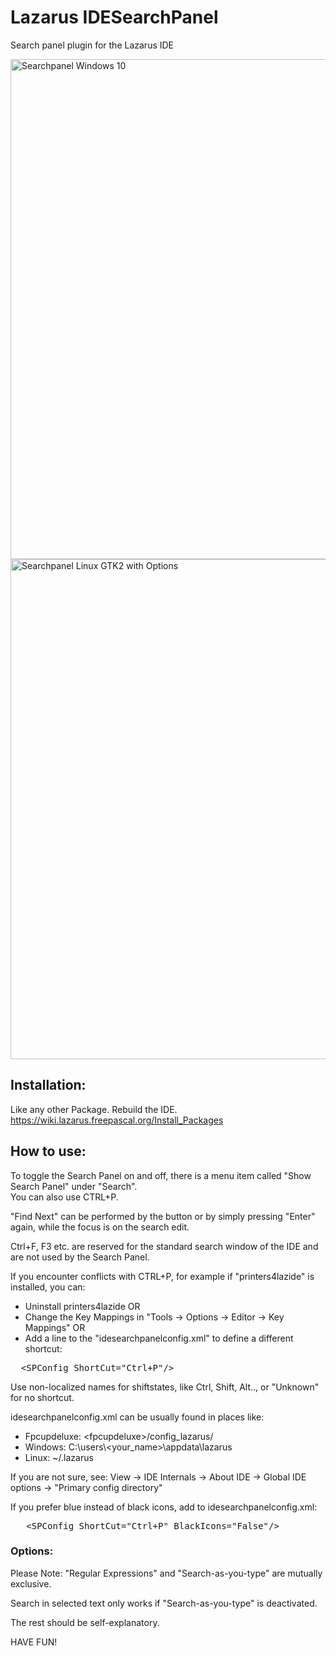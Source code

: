 # Lazarus IDESearchPanel
Search panel plugin for the Lazarus IDE

<img src="https://www.theo.ch/upload/Win_Searchpanel1.png" alt="Searchpanel Windows 10" width="800"/>

<img src="https://www.theo.ch/upload/GTK_Searchpanel1.png" alt="Searchpanel Linux GTK2 with Options" width="800"/>


## Installation:

Like any other Package.
Rebuild the IDE.
https://wiki.lazarus.freepascal.org/Install_Packages


## How to use:
To toggle the Search Panel on and off, there is a menu item called "Show Search Panel" under "Search".<br>
You can also use CTRL+P.

"Find Next" can be performed by the button or by simply pressing "Enter" again, while the focus is on the search edit.

Ctrl+F, F3 etc. are reserved for the standard search window of the IDE and are not used by the Search Panel.

If you encounter conflicts with CTRL+P, for example if "printers4lazide" is installed, you can:
<ul>
<li>Uninstall printers4lazide OR
<li>Change the Key Mappings in "Tools -> Options -> Editor -> Key Mappings" OR
<li>Add a line to the "idesearchpanelconfig.xml" to define a different shortcut:
</ul>
<pre>
  &lt;SPConfig ShortCut=&quot;Ctrl+P&quot;/&gt;
</pre>

Use non-localized names for shiftstates, like Ctrl, Shift, Alt.., or "Unknown" for no shortcut.

idesearchpanelconfig.xml can be usually found in places like:
<ul>
<li>Fpcupdeluxe: &lt;fpcupdeluxe&gt;/config_lazarus/
<li>Windows: C:\users\&lt;your_name&gt;\appdata\lazarus
<li>Linux: ~/.lazarus
</ul>
If you are not sure, see: View -> IDE Internals -> About IDE -> Global IDE options -> "Primary config directory"

If you prefer blue instead of black icons, add to idesearchpanelconfig.xml:
<pre>
   &lt;SPConfig ShortCut=&quot;Ctrl+P&quot; BlackIcons=&quot;False&quot;/&gt;
</pre>

### Options:

Please Note: "Regular Expressions" and "Search-as-you-type" are mutually exclusive.

Search in selected text only works if "Search-as-you-type" is deactivated.

The rest should be self-explanatory.

HAVE FUN!

